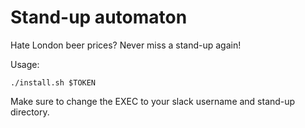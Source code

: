 # Stand-up automaton

Hate London beer prices? Never miss a stand-up again!

Usage:

```
./install.sh $TOKEN
```

Make sure to change the EXEC to your slack username and stand-up directory.
